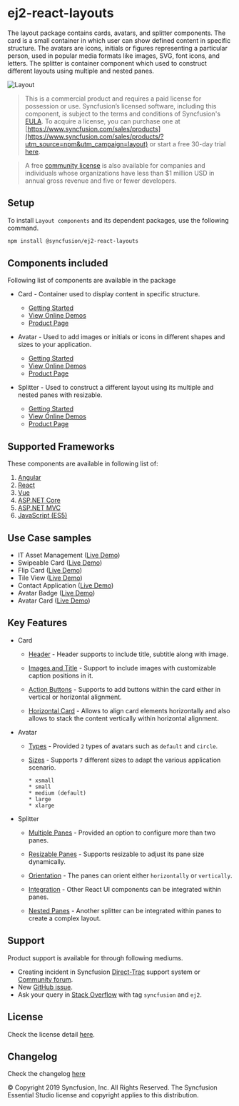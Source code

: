 # ej2-react-layouts

The layout package contains cards, avatars, and splitter components. The card is a small container in which user can
show defined content in specific structure. The avatars are icons, initials or figures representing a particular
person, used in popular media formats like images, SVG, font icons, and letters.
The splitter is container component which used to construct different layouts using multiple and nested panes.

![Layout](https://ej2.syncfusion.com/products/images/layout/readme.png)

> This is a commercial product and requires a paid license for possession or use. Syncfusion’s licensed software, including this component, is subject to the terms and conditions of Syncfusion's [EULA](https://www.syncfusion.com/eula/es/). To acquire a license, you can purchase one at [https://www.syncfusion.com/sales/products](https://www.syncfusion.com/sales/products/?utm_source=npm&utm_campaign=layout) or start a free 30-day trial [here](https://www.syncfusion.com/account/manage-trials/start-trials/?utm_source=npm&utm_campaign=layout).

> A free [community license](https://www.syncfusion.com/products/communitylicense/?utm_source=npm&utm_campaign=layout) is also available for companies and individuals whose organizations have less than $1 million USD in annual gross revenue and five or fewer developers.

## Setup

To install `Layout components` and its dependent packages, use the following command.

```sh
npm install @syncfusion/ej2-react-layouts
```

## Components included

Following list of components are available in the package

* Card - Container used to display content in specific structure.
  * [Getting Started](https://ej2.syncfusion.com/react/documentation/card/getting-started/?utm_source=npm&utm_campaign=layout)
  * [View Online Demos](https://ej2.syncfusion.com/react/demos/?utm_source=npm&utm_campaign=card#/material/card/basic)
  * [Product Page](https://www.syncfusion.com/react-ui-components/card/?utm_source=npm&utm_campaign=layout)

* Avatar - Used to add images or initials or icons in different shapes and sizes to your application.
  * [Getting Started](https://ej2.syncfusion.com/react/documentation/avatar/getting-started/?utm_source=npm&utm_campaign=layout)
  * [View Online Demos](https://ej2.syncfusion.com/react/demos/?utm_source=npm&utm_campaign=avatar#/material/avatar/default)
  * [Product Page](https://www.syncfusion.com/react-ui-components/avatar/?utm_source=npm&utm_campaign=layout)

* Splitter - Used to construct a different layout using its multiple and nested panes with resizable.
  * [Getting Started](https://ej2.syncfusion.com/react/documentation/splitter/getting-started/?utm_source=npm&utm_campaign=layout)
  * [View Online Demos](https://ej2.syncfusion.com/react/demos/?utm_source=npm&utm_campaign=splitter#/material/splitter/default)
  * [Product Page](https://www.syncfusion.com/react-ui-components/splitter/?utm_source=npm&utm_campaign=layout)

## Supported Frameworks

These components are available in following list of:

1.	[Angular](https://github.com/syncfusion/ej2-angular-ui-components/tree/master/components/layouts/?utm_source=npm&utm_campaign=layout)
2.	[React](https://github.com/syncfusion/ej2-react-ui-components/tree/master/components/layouts/?utm_source=npm&utm_campaign=layout)
3.	[Vue](https://github.com/syncfusion/ej2-vue-ui-components/tree/master/components/layouts/?utm_source=npm&utm_campaign=layout)
4.	[ASP.NET Core](https://www.syncfusion.com/aspnet-core-ui-controls/?utm_source=npm&utm_campaign=layout)
5.	[ASP.NET MVC](https://www.syncfusion.com/aspnet-mvc-ui-controls/?utm_source=npm&utm_campaign=layout)
6.	[JavaScript (ES5)](https://www.syncfusion.com/javascript-ui-controls/?utm_source=npm&utm_campaign=layout)

## Use Case samples

* IT Asset Management ([Live Demo](https://ej2.syncfusion.com/showcase/vue/assetmanagement/?utm_source=npm&utm_campaign=layout))
* Swipeable Card ([Live Demo](https://ej2.syncfusion.com/demos/?utm_source=npm&utm_campaign=card#/material/card/swipeable.html))
* Flip Card ([Live Demo](https://ej2.syncfusion.com/demos/?utm_source=npm&utm_campaign=card#/material/card/flip.html))
* Tile View ([Live Demo](https://ej2.syncfusion.com/demos/?utm_source=npm&utm_campaign=card#/material/card/tile.html))
* Contact Application ([Live Demo](https://ej2.syncfusion.com/demos/?utm_source=npm&utm_campaign=avatar#/material/avatar/listview.html))
* Avatar Badge ([Live Demo](https://ej2.syncfusion.com/demos/?utm_source=npm&utm_campaign=avatar#/material/avatar/badge.html))
* Avatar Card ([Live Demo](https://ej2.syncfusion.com/demos/?utm_source=npm&utm_campaign=avatar#/material/avatar/card.html))

## Key Features

* Card
  * [Header](https://ej2.syncfusion.com/react/demos/?utm_source=npm&utm_campaign=card#/material/card/basic) - Header supports to include title, subtitle along with image.

  * [Images and Title](https://ej2.syncfusion.com/react/demos/?utm_source=npm&utm_campaign=card#/material/card/reveal) - Support to include images with customizable caption positions in it.

  * [Action Buttons](https://ej2.syncfusion.com/react/demos/?utm_source=npm&utm_campaign=card#/material/card/vertical) - Supports to add buttons within the card either in vertical or horizontal alignment.

  * [Horizontal Card](https://ej2.syncfusion.com/react/demos/?utm_source=npm&utm_campaign=card#/material/card/horizontal) - Allows to align card elements horizontally and also allows to stack the content vertically within horizontal alignment.

* Avatar
  * [Types](https://ej2.syncfusion.com/react/demos/?utm_source=npm&utm_campaign=avatar#/material/avatar/default) - Provided `2` types of avatars such as `default` and `circle`.

  * [Sizes](https://ej2.syncfusion.com/react/demos/?utm_source=npm&utm_campaign=avatar#/material/avatar/types) - Supports `7` different sizes to adapt the various application scenario.

        * xsmall
        * small
        * medium (default)
        * large
        * xlarge

* Splitter
  * [Multiple Panes](https://ej2.syncfusion.com/react/demos/?utm_source=npm&utm_campaign=splitter#/material/splitter/default) - Provided an option to configure more than two panes.

  * [Resizable Panes](https://ej2.syncfusion.com/react/demos/?utm_source=npm&utm_campaign=splitter#/material/splitter/code-editor-layout) - Supports resizable to adjust its pane size dynamically.

  * [Orientation](https://ej2.syncfusion.com/react/demos/?utm_source=npm&utm_campaign=splitter#/material/splitter/default) - The panes can orient either `horizontally` or `vertically`.

  * [Integration](https://ej2.syncfusion.com/react/demos/?utm_source=npm&utm_campaign=splitter#/material/splitter/accordion-navigation-menu) - Other React UI components can be integrated within panes.

  * [Nested Panes](https://ej2.syncfusion.com/react/demos/?utm_source=npm&utm_campaign=splitter#/material/splitter/code-editor-layout) - Another splitter can be integrated within panes to create a complex layout.

## Support

Product support is available for through following mediums.

* Creating incident in Syncfusion [Direct-Trac](https://www.syncfusion.com/support/directtrac/incidents/?utm_source=npm&utm_campaign=layout) support system or [Community forum](https://www.syncfusion.com/forums/essential-js2/?utm_source=npm&utm_campaign=layout).
* New [GitHub issue](https://github.com/syncfusion/ej2-react-ui-components/issues/new/?utm_source=npm&utm_campaign=layout).
* Ask your query in [Stack Overflow](https://stackoverflow.com/?utm_source=npm&utm_campaign=layout) with tag `syncfusion` and `ej2`.

## License

Check the license detail [here](https://github.com/syncfusion/ej2-react-ui-components/blob/master/license/?utm_source=npm&utm_campaign=layout).

## Changelog

Check the changelog [here](https://github.com/syncfusion/ej2-react-ui-components/blob/master/components/layouts/CHANGELOG.md/?utm_source=npm&utm_campaign=layout)

© Copyright 2019 Syncfusion, Inc. All Rights Reserved. The Syncfusion Essential Studio license and copyright applies to this distribution.
